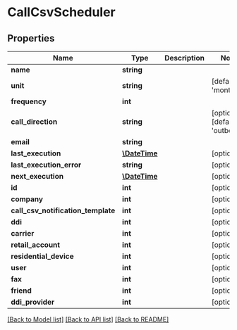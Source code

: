 # CallCsvScheduler

## Properties
Name | Type | Description | Notes
------------ | ------------- | ------------- | -------------
**name** | **string** |  | 
**unit** | **string** |  | [default to 'month']
**frequency** | **int** |  | 
**call_direction** | **string** |  | [optional] [default to 'outbound']
**email** | **string** |  | 
**last_execution** | [**\DateTime**](\DateTime.md) |  | [optional] 
**last_execution_error** | **string** |  | [optional] 
**next_execution** | [**\DateTime**](\DateTime.md) |  | [optional] 
**id** | **int** |  | [optional] 
**company** | **int** |  | [optional] 
**call_csv_notification_template** | **int** |  | [optional] 
**ddi** | **int** |  | [optional] 
**carrier** | **int** |  | [optional] 
**retail_account** | **int** |  | [optional] 
**residential_device** | **int** |  | [optional] 
**user** | **int** |  | [optional] 
**fax** | **int** |  | [optional] 
**friend** | **int** |  | [optional] 
**ddi_provider** | **int** |  | [optional] 

[[Back to Model list]](../README.md#documentation-for-models) [[Back to API list]](../README.md#documentation-for-api-endpoints) [[Back to README]](../README.md)


